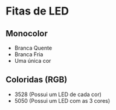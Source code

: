 Fitas de LED============Monocolor---------- Branca Quente- Branca Fria- Uma única corColoridas (RGB)---------------- 3528 (Possui um LED de cada cor)- 5050 (Possui um LED com as 3 cores)